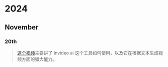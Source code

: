 # 2024

## November

### 20th
> [这个视频](https://www.youtube.com/watch?v=auXa-o-yL_8)主要讲了 Invideo ai 这个工具如何使用，以及它在根据文本生成视频方面的强大能力。
